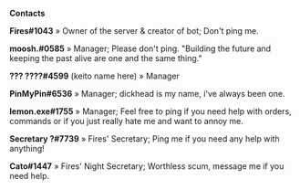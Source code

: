 **__Contacts__**

**Fires#1043**
     » Owner of the server & creator of bot; Don't ping me.

**moosh.#0585**
     » Manager; Please don't ping. "Building the future and keeping the past alive are one and the same thing."

**??? ????#4599** (keito name here)
     » Manager

**PinMyPin#6536**
     » Manager; dickhead is my name, i've always been one.

**lemon.exe#1755**
     » Manager; Feel free to ping if you need help with orders, commands or if you just really hate me and want to annoy me.

**Secretary ?#7739**
     » Fires' Secretary; Ping me if you need any help with anything!

**Cato#1447**
     » Fires' Night Secretary; Worthless scum, message me if you need help.

